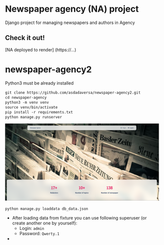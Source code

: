 # Newspaper agency (NA) project

Django project for managing newspapers and authors in Agency

## Check it out!

[NA deployed to render] (https://...)


# newspaper-agency2

Python3 must be already installed

```shell
git clone https://github.com/asdadaversa/newspaper-agency2.git
cd newspaper-agency
python3 -m venv venv
source venv/bin/activate
pip install -r requirements.txt
python manage.py runserver
```

![](demo.png)


`python manage.py loaddata db_data.json`

- After loading data from fixture you can use following superuser (or create another one by yourself):
  - Login: `admin`
  - Password: `Qwerty.1`
- 
